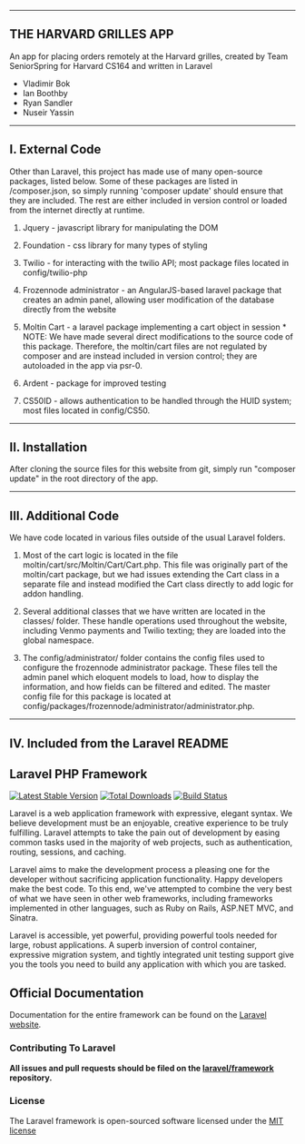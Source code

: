 ----------------------------------------------------
THE HARVARD GRILLES APP
----------------------------------------------------
An app for placing orders remotely at the Harvard grilles,
created by Team SeniorSpring for Harvard CS164 and written in Laravel
- Vladimir Bok
- Ian Boothby
- Ryan Sandler
- Nuseir Yassin


----------------------------------------------------
I. External Code
----------------------------------------------------
Other than Laravel, this project has made use of many open-source packages, listed below.
Some of these packages are listed in /composer.json, so simply running 'composer update'
should ensure that they are included. The rest are either included in version control or loaded
from the internet directly at runtime.

1. Jquery - javascript library for manipulating the DOM

2. Foundation - css library for many types of styling

3. Twilio - for interacting with the twilio API; most package files located in config/twilio-php

4. Frozennode administrator - an AngularJS-based laravel package that creates an admin panel,
		allowing user modification of the database directly from the website

5. Moltin Cart - a laravel package implementing a cart object in session
		* NOTE: We have made several direct modifications to the source code of this package.
		Therefore, the moltin/cart files are not regulated by composer and are instead
		included in version control; they are autoloaded in the app via psr-0.

6. Ardent - package for improved testing

7. CS50ID - allows authentication to be handled through the HUID system; most files located in config/CS50.


----------------------------------------------------
II. Installation
----------------------------------------------------
After cloning the source files for this website from git, simply run "composer update" in the root
directory of the app.


----------------------------------------------------
III. Additional Code
----------------------------------------------------
We have code located in various files outside of the usual Laravel folders.

1. Most of the cart logic is located in the file moltin/cart/src/Moltin/Cart/Cart.php. This file was originally
part of the moltin/cart package, but we had issues extending the Cart class in a separate file and instead
modified the Cart class directly to add logic for addon handling.

2. Several additional classes that we have written are located in the classes/ folder. These handle operations
used throughout the website, including Venmo payments and Twilio texting; they are loaded into the global namespace.

3. The config/administrator/ folder contains the config files used to configure the frozennode administrator package.
These files tell the admin panel which eloquent models to load, how to display the information, and how fields can be
filtered and edited. The master config file for this package is located at config/packages/frozennode/administrator/administrator.php.


----------------------------------------------------
IV. Included from the Laravel README
----------------------------------------------------
## Laravel PHP Framework

[![Latest Stable Version](https://poser.pugx.org/laravel/framework/version.png)](https://packagist.org/packages/laravel/framework) [![Total Downloads](https://poser.pugx.org/laravel/framework/d/total.png)](https://packagist.org/packages/laravel/framework) [![Build Status](https://travis-ci.org/laravel/framework.png)](https://travis-ci.org/laravel/framework)

Laravel is a web application framework with expressive, elegant syntax. We believe development must be an enjoyable, creative experience to be truly fulfilling. Laravel attempts to take the pain out of development by easing common tasks used in the majority of web projects, such as authentication, routing, sessions, and caching.

Laravel aims to make the development process a pleasing one for the developer without sacrificing application functionality. Happy developers make the best code. To this end, we've attempted to combine the very best of what we have seen in other web frameworks, including frameworks implemented in other languages, such as Ruby on Rails, ASP.NET MVC, and Sinatra.

Laravel is accessible, yet powerful, providing powerful tools needed for large, robust applications. A superb inversion of control container, expressive migration system, and tightly integrated unit testing support give you the tools you need to build any application with which you are tasked.

## Official Documentation

Documentation for the entire framework can be found on the [Laravel website](http://laravel.com/docs).

### Contributing To Laravel

**All issues and pull requests should be filed on the [laravel/framework](http://github.com/laravel/framework) repository.**

### License

The Laravel framework is open-sourced software licensed under the [MIT license](http://opensource.org/licenses/MIT)
